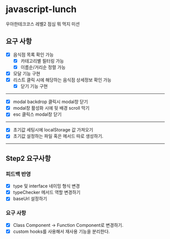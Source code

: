 # javascript-lunch

우아한테크코스 레벨2 점심 뭐 먹지 미션

## 요구 사항

- [x] 음식점 목록 확인 가능
  - [x] 카테고리별 필터링 가능
  - [x] 이름순/거리순 정렬 가능
- [x] 모달 기능 구현
- [x] 리스트 클릭 시에 해당하는 음식점 상세정보 확인 가능
  - [x] 닫기 기능 구현

---

- [x] modal backdrop 클릭시 modal창 닫기
- [x] modal창 활성화 시에 뒷 배경 scroll 막기
- [x] esc 클릭스 modal창 닫기

---

- [x] 초기값 세팅시에 localStorage 값 가져오기
- [x] 초기값 설정하는 파일 혹은 메서드 따로 생성하기.

---

## Step2 요구사항

### 피드백 반영

- [x] type 및 interface 네이밍 형식 변경
- [x] typeChecker 메서드 역할 변경하기
- [x] baseUrl 설정하기

### 요구 사항

- [x] Class Component -> Function Component로 변경하기.
- [x] custom hooks를 사용해서 재사용 기능을 분리한다.
